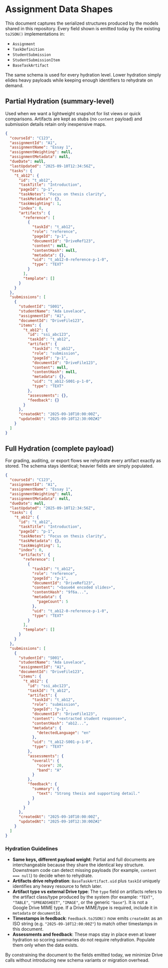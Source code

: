 # Assignment Data Shapes

This document captures the serialized structures produced by the models shared in this repository. Every field shown is emitted today by the existing `toJSON()` implementations in:

- `Assignment`
- `TaskDefinition`
- `StudentSubmission`
- `StudentSubmissionItem`
- `BaseTaskArtifact`

The same schema is used for every hydration level. Lower hydration simply elides heavy payloads while keeping enough identifiers to rehydrate on demand.

## Partial Hydration (summary-level)

Used when we want a lightweight snapshot for list views or quick comparisons. Artifacts are kept as stubs (no `content` payload) and submission details retain only inexpensive maps.

```json
{
  "courseId": "C123",
  "assignmentId": "A1",
  "assignmentName": "Essay 1",
  "assignmentWeighting": null,
  "assignmentMetadata": null,
  "dueDate": null,
  "lastUpdated": "2025-09-10T12:34:56Z",
  "tasks": {
    "t_ab12": {
      "id": "t_ab12",
      "taskTitle": "Introduction",
      "pageId": "p-1",
      "taskNotes": "Focus on thesis clarity",
      "taskMetadata": {},
      "taskWeighting": 1,
      "index": 0,
      "artifacts": {
        "reference": [
          {
            "taskId": "t_ab12",
            "role": "reference",
            "pageId": "p-1",
            "documentId": "DriveRef123",
            "content": null,
            "contentHash": null,
            "metadata": {},
            "uid": "t_ab12-0-reference-p-1-0",
            "type": "TEXT"
          }
        ],
        "template": []
      }
    }
  },
  "submissions": [
    {
      "studentId": "S001",
      "studentName": "Ada Lovelace",
      "assignmentId": "A1",
      "documentId": "DriveFile123",
      "items": {
        "t_ab12": {
          "id": "ssi_abc123",
          "taskId": "t_ab12",
          "artifact": {
            "taskId": "t_ab12",
            "role": "submission",
            "pageId": "p-1",
            "documentId": "DriveFile123",
            "content": null,
            "contentHash": null,
            "metadata": {},
            "uid": "t_ab12-S001-p-1-0",
            "type": "TEXT"
          },
          "assessments": {},
          "feedback": {}
        }
      },
      "createdAt": "2025-09-10T10:00:00Z",
      "updatedAt": "2025-09-10T12:30:00Z#2"
    }
  ]
}
```

## Full Hydration (complete payload)

For grading, auditing, or export flows we rehydrate every artifact exactly as stored. The schema stays identical; heavier fields are simply populated.

```json
{
  "courseId": "C123",
  "assignmentId": "A1",
  "assignmentName": "Essay 1",
  "assignmentWeighting": null,
  "assignmentMetadata": null,
  "dueDate": null,
  "lastUpdated": "2025-09-10T12:34:56Z",
  "tasks": {
    "t_ab12": {
      "id": "t_ab12",
      "taskTitle": "Introduction",
      "pageId": "p-1",
      "taskNotes": "Focus on thesis clarity",
      "taskMetadata": {},
      "taskWeighting": 1,
      "index": 0,
      "artifacts": {
        "reference": [
          {
            "taskId": "t_ab12",
            "role": "reference",
            "pageId": "p-1",
            "documentId": "DriveRef123",
            "content": "<base64 encoded slides>",
            "contentHash": "9f6a...",
            "metadata": {
              "pageCount": 5
            },
            "uid": "t_ab12-0-reference-p-1-0",
            "type": "TEXT"
          }
        ],
        "template": []
      }
    }
  },
  "submissions": [
    {
      "studentId": "S001",
      "studentName": "Ada Lovelace",
      "assignmentId": "A1",
      "documentId": "DriveFile123",
      "items": {
        "t_ab12": {
          "id": "ssi_abc123",
          "taskId": "t_ab12",
          "artifact": {
            "taskId": "t_ab12",
            "role": "submission",
            "pageId": "p-1",
            "documentId": "DriveFile123",
            "content": "<extracted student response>",
            "contentHash": "ab12...",
            "metadata": {
              "detectedLanguage": "en"
            },
            "uid": "t_ab12-S001-p-1-0",
            "type": "TEXT"
          },
          "assessments": {
            "overall": {
              "score": 20,
              "band": "A"
            }
          },
          "feedback": {
            "summary": {
              "text": "Strong thesis and supporting detail."
            }
          }
        }
      },
      "createdAt": "2025-09-10T10:00:00Z",
      "updatedAt": "2025-09-10T12:30:00Z#2"
    }
  ]
}
```

### Hydration Guidelines

- **Same keys, different payload weight**: Partial and full documents are interchangeable because they share the identical key structure. Downstream code can detect missing payloads (for example, `content === null`) to decide when to rehydrate.
- **Artifacts drive rehydration**: `BaseTaskArtifact.uid` plus `taskId` uniquely identifies any heavy resource to fetch later.
- **Artifact type vs external Drive type**: The `type` field on artifacts refers to the artifact class/type produced by the system (for example: `"TEXT"`, `"TABLE"`, `"SPREADSHEET"`, `"IMAGE"`, or the generic `"base"`). It is not a Google Drive MIME type. If a Drive MIME/type is required, include it in `metadata` or `documentId`.
- **Timestamps in feedback**: `Feedback.toJSON()` now emits `createdAt` as an ISO string (e.g. `"2025-09-10T12:00:00Z"`) to match other timestamps in this document.
- **Assessments and feedback**: These maps stay in place even at lower hydration so scoring summaries do not require rehydration. Populate them only when the data exists.

By constraining the document to the fields emitted today, we minimize Drive calls without introducing new schema variants or migration overhead.
